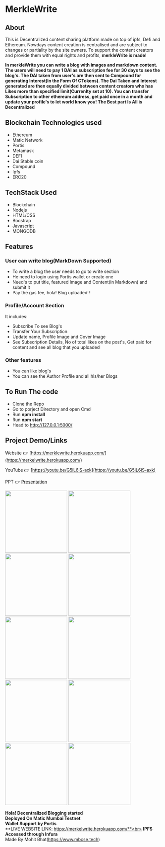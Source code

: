 # MerkleWrite
## About
This is Decentralized content sharing platform made on top of ipfs, Defi and Ethereum. Nowdays content creation is centralised and are subject to changes or partiality by the site owners. To support the content creators and provide them with equal rights and profits, **merkleWrite is made!**

**In merkleWrite you can write a blog with images and markdown content. The users will need to pay 1 DAI as subscription fee for 30 days to see the blog's. The DAI taken from user's are then sent to Compound for generating Interest(In the Form Of CTokens). The Dai Taken and Interest generated are then equally divided between content creators who has Likes more than specified limit(Currenlty set at 10). You can transfer Subscription to other ethereum address, get paid once in a month and update your profile's to let world know you!
The Best part Is All is Decentralized**

## Blockchain Technologies used
- Ethereum
- Matic Network
- Portis
- Metamask
- DEFI
- Dai Stable coin
- Compound
- Ipfs
- ERC20

## TechStack Used
- Blockchain
- Nodejs
- HTML/CSS
- Boostrap
- Javascript
- MONGODB

## Features
### User can write blog(MarkDown Supported)
  - To write a blog the user needs to go to write section
  - He need to login using Portis wallet or create one
  - Need's to put title, featured Image and Content(In Markdown) and submit it
  - Pay the gas fee, hola! Blog uploaded!!  
### Profile/Account Section
   It includes:
  - Subscribe To see Blog's
  - Transfer Your Subscription  
  - Update name, Profile Image and Cover Image
  - See Subscription Details, No of total likes on the post's, Get paid for content and see all blog that you uploaded 
  
 ### Other features
   - You can like blog's
   - You can see the Author Profile and all his/her Blogs
   
## To Run The code
- Clone the Repo
- Go to porject Directory and open Cmd
- Run **npm install**
- Run **npm start**
- Head to http://127.0.0.1:5000/


## Project Demo/Links
Website 👉 [https://merklewrite.herokuapp.com/](https://merkelwrite.herokuapp.com/)

YouTube 👉 [https://youtu.be/G5iL6iS-axk](https://youtu.be/G5iL6iS-axk)

PPT 👉 [Presentation](https://www.canva.com/design/DAEThbyBQbM/L5MBeaH9wAyJgSb7dy-ZtA/view?utm_content=DAEThbyBQbM&utm_campaign=designshare&utm_medium=link&utm_source=publishsharelink)


<img src="https://github.com/mbcse/Bedium_DecentralisedBlogging/blob/master/screenshots/indexpage.png" width="200">
<img src="https://github.com/mbcse/Bedium_DecentralisedBlogging/blob/master/screenshots/blogcontentpage.png" width="200">
<img src="https://github.com/mbcse/Bedium_DecentralisedBlogging/blob/master/screenshots/getpaid.png" width="200">
<img src="https://github.com/mbcse/Bedium_DecentralisedBlogging/blob/master/screenshots/profile2.png" width="200">
<img src="https://github.com/mbcse/Bedium_DecentralisedBlogging/blob/master/screenshots/subscribing.png" width="200">
<img src="https://github.com/mbcse/Bedium_DecentralisedBlogging/blob/master/screenshots/subscriptiondetails.png" width="200">
<img src="https://github.com/mbcse/Bedium_DecentralisedBlogging/blob/master/screenshots/susbscibedai.png" width="200">
<img src="https://github.com/mbcse/Bedium_DecentralisedBlogging/blob/master/screenshots/transfersubscription.png" width="200">
<img src="https://github.com/mbcse/Bedium_DecentralisedBlogging/blob/master/screenshots/updateprofile.png" width="200">
<img src="https://github.com/mbcse/Bedium_DecentralisedBlogging/blob/master/screenshots/write.png" width="200">


**Hola! Decentralized Blogging started**<br>
**Deployed On Matic Mumbai Testnet**<br>
**Wallet Support by Portis**<br>
**LIVE WEBSITE LINK: https://merkelwrite.herokuapp.com/**<br>
**IPFS Accessed through Infura**<br>
Made By Mohit Bhat(https://www.mbcse.tech)


